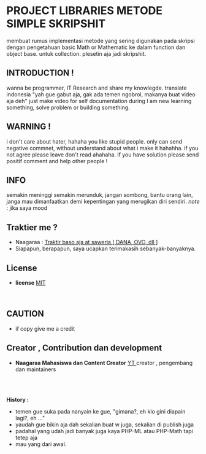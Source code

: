 # PROJECT LIBRARIES METODE SIMPLE SKRIPSHIT

membuat rumus implementasi metode yang sering digunakan pada skripsi dengan pengetahuan basic Math or Mathematic ke dalam function dan object base. untuk collection. plesetin aja jadi skripshit.

## INTRODUCTION !

wanna be programmer, IT Research and share my knowlegde.
translate indonesia "yah gue gabut aja, gak ada temen ngobrol, makanya buat video aja deh"
just make video for self documentation during I am new learning something, solve problem or building something.

## WARNING !

i don't care about hater, hahaha you like stupid people. only can send negative commnet, without
understand about what i make it hahahha. if you not agree please leave don't read ahahaha. if you
have solution please send positif comment and help other people !

## INFO

semakin meninggi semakin merunduk, jangan sombong, bantu orang lain, janga mau dimanfaatkan demi kepentingan yang merugikan diri sendiri. _note_ : jika saya mood

<!-- Links -->

## Traktier me ?

- Naagaraa : [ Traktir baso aja at saweria [ DANA, OVO, dll ] ](https://saweria.co/naagaraa)
- Siapapun, berapapun, saya ucapkan terimakasih sebanyak-banyaknya.

## License

- **license** [ MIT ](https://github.com/naagaraa/metode-skriphit/blob/main/LICENSE.MD)

<br>

## CAUTION

- if copy give me a credit

## Creator , Contribution dan development

- **Naagaraa Mahasiswa dan Content Creator** [ YT ](https://www.youtube.com/channel/UCYsZhw6Mlk23Q-nUPP9t1YA) creator , pengembang dan maintainers

<br><br>

**History :**

- temen gue suka pada nanyain ke gue, "gimana?, eh klo gini diapain lagi?, eh ..."
- yaudah gue bikin aja dah sekalian buat w juga, sekalian di publish juga
- padahal yang udah jadi banyak juga kaya PHP-ML atau PHP-Math tapi tetep aja
- mau yang dari awal.
